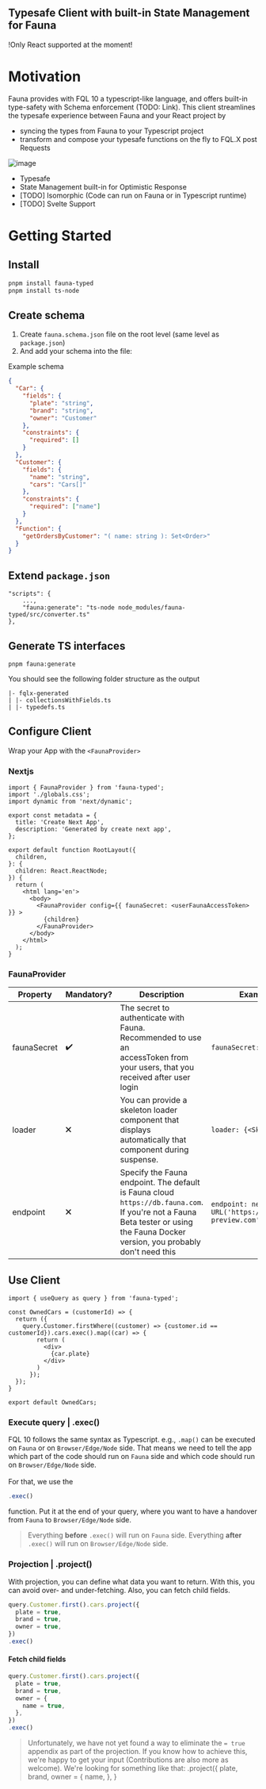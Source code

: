 ## Typesafe Client with built-in State Management for Fauna
!Only React supported at the moment!

# Motivation

Fauna provides with FQL 10 a typescript-like language, and offers built-in type-safety with Schema enforcement (TODO: Link). This client streamlines the typesafe experience between Fauna and your React project by

- syncing the types from Fauna to your Typescript project
- transform and compose your typesafe functions on the fly to FQL.X post Requests

![image](https://github.com/mmailaender/Fauna-Typed/assets/87228994/5260ec7e-9ae5-453f-a996-9fdaaff70cdf)

- Typesafe
- State Management built-in for Optimistic Response
- [TODO] Isomorphic (Code can run on Fauna or in Typescript runtime)
- [TODO] Svelte Support

# Getting Started

## Install

```bash
pnpm install fauna-typed
pnpm install ts-node
```

## Create schema

1. Create `fauna.schema.json` file on the root level (same level as `package.json`)
2. And add your schema into the file:

Example schema

```json
{
  "Car": {
    "fields": {
      "plate": "string",
      "brand": "string",
      "owner": "Customer"
    },
    "constraints": {
      "required": []
    }
  },
  "Customer": {
    "fields": {
      "name": "string",
      "cars": "Cars[]"
    },
    "constraints": {
      "required": ["name"]
    }
  },
  "Function": {
    "getOrdersByCustomer": "( name: string ): Set<Order>"
  }
}
```

## Extend `package.json`

```
"scripts": {
    ...,
    "fauna:generate": "ts-node node_modules/fauna-typed/src/converter.ts"
},
```

## Generate TS interfaces

```
pnpm fauna:generate
```

You should see the following folder structure as the output

```
|- fqlx-generated
| |- collectionsWithFields.ts
| |- typedefs.ts
```

## Configure Client

Wrap your App with the `<FaunaProvider>`

### Nextjs

```tsx
import { FaunaProvider } from 'fauna-typed';
import './globals.css';
import dynamic from 'next/dynamic';

export const metadata = {
  title: 'Create Next App',
  description: 'Generated by create next app',
};

export default function RootLayout({
  children,
}: {
  children: React.ReactNode;
}) {
  return (
    <html lang='en'>
      <body>
        <FaunaProvider config={{ faunaSecret: <userFaunaAccessToken> }} >
          {children}
        </FaunaProvider>
      </body>
    </html>
  );
}
```

### FaunaProvider

| Property   | Mandatory? | Description                                                                                                                                                                      | Example                                             |
| ---------- | ---------- | -------------------------------------------------------------------------------------------------------------------------------------------------------------------------------- | --------------------------------------------------- |
| faunaSecret | ✔️         | The secret to authenticate with Fauna. Recommended to use an <br> accessToken from your users, that you received after user login                                                | `faunaSecret: useAuth()`                             |
| loader     | 🗙          | You can provide a skeleton loader component that displays <br> automatically that component during suspense.                                                                     | `loader: {<Skeleton />}`                            |
| endpoint   | 🗙          | Specify the Fauna endpoint. The default is Fauna cloud `https://db.fauna.com`. If you're not a Fauna Beta tester or using the Fauna Docker version, you probably don't need this | `endpoint: new URL('https://db.fauna-preview.com')` |

## Use Client

```tsx
import { useQuery as query } from 'fauna-typed';

const OwnedCars = (customerId) => {
  return ({
    query.Customer.firstWhere((customer) => {customer.id == customerId}).cars.exec().map((car) => {
        return (
          <div>
            {car.plate}
          </div>
        )
      });
  });
}

export default OwnedCars;
```

### Execute query | .exec()

FQL 10 follows the same syntax as Typescript. e.g., `.map()` can be executed on `Fauna` or on `Browser/Edge/Node` side. That means we need to tell the app which part of the code should run on `Fauna` side and which code should run on `Browser/Edge/Node` side. <br><br>
For that, we use the

```js
.exec()
```

function. Put it at the end of your query, where you want to have a handover from `Fauna` to `Browser/Edge/Node` side. <br>

> Everything **before** `.exec()` will run on `Fauna` side. Everything **after** `.exec()` will run on `Browser/Edge/Node` side.

### Projection | .project()

With projection, you can define what data you want to return. With this, you can avoid over- and under-fetching. Also, you can fetch child fields.

```js
query.Customer.first().cars.project({
  plate = true,
  brand = true,
  owner = true,
})
.exec()
```

#### Fetch child fields

```js
query.Customer.first().cars.project({
  plate = true,
  brand = true,
  owner = {
    name = true,
  },
})
.exec()
```
> Unfortunately, we have not yet found a way to eliminate the `= true` appendix as part of the projection. If you know how to achieve this, we're happy to get your input (Contributions are also more as welcome). We're looking for something like that: .project({
  plate,
  brand,
  owner = {
    name,
  },
}
